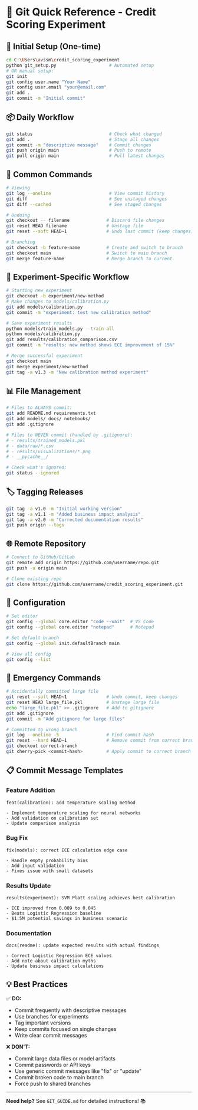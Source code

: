 # 🎯 Git Quick Reference - Credit Scoring Experiment

## 🚀 Initial Setup (One-time)
```bash
cd C:\Users\avssm\credit_scoring_experiment
python git_setup.py                    # Automated setup
# OR manual setup:
git init
git config user.name "Your Name"
git config user.email "your@email.com"
git add .
git commit -m "Initial commit"
```

## 📦 Daily Workflow
```bash
git status                             # Check what changed
git add .                              # Stage all changes
git commit -m "descriptive message"    # Commit changes
git push origin main                   # Push to remote
git pull origin main                   # Pull latest changes
```

## 🔄 Common Commands
```bash
# Viewing
git log --oneline                      # View commit history
git diff                               # See unstaged changes
git diff --cached                      # See staged changes

# Undoing
git checkout -- filename              # Discard file changes
git reset HEAD filename               # Unstage file
git reset --soft HEAD~1               # Undo last commit (keep changes)

# Branching
git checkout -b feature-name          # Create and switch to branch
git checkout main                     # Switch to main branch
git merge feature-name                # Merge branch to current
```

## 🧪 Experiment-Specific Workflow
```bash
# Starting new experiment
git checkout -b experiment/new-method
# Make changes to models/calibration.py
git add models/calibration.py
git commit -m "experiment: test new calibration method"

# Save experiment results
python models/train_models.py --train-all
python models/calibration.py
git add results/calibration_comparison.csv
git commit -m "results: new method shows ECE improvement of 15%"

# Merge successful experiment
git checkout main
git merge experiment/new-method
git tag -a v1.3 -m "New calibration method experiment"
```

## 📊 File Management
```bash
# Files to ALWAYS commit:
git add README.md requirements.txt
git add models/ docs/ notebooks/
git add .gitignore

# Files to NEVER commit (handled by .gitignore):
# - results/trained_models.pkl
# - data/raw/*.csv
# - results/visualizations/*.png
# - __pycache__/

# Check what's ignored:
git status --ignored
```

## 🏷️ Tagging Releases
```bash
git tag -a v1.0 -m "Initial working version"
git tag -a v1.1 -m "Added business impact analysis" 
git tag -a v2.0 -m "Corrected documentation results"
git push origin --tags
```

## 🌐 Remote Repository
```bash
# Connect to GitHub/GitLab
git remote add origin https://github.com/username/repo.git
git push -u origin main

# Clone existing repo
git clone https://github.com/username/credit_scoring_experiment.git
```

## 🔧 Configuration
```bash
# Set editor
git config --global core.editor "code --wait"  # VS Code
git config --global core.editor "notepad"      # Notepad

# Set default branch
git config --global init.defaultBranch main

# View all config
git config --list
```

## 🚨 Emergency Commands
```bash
# Accidentally committed large file
git reset --soft HEAD~1               # Undo commit, keep changes
git reset HEAD large_file.pkl         # Unstage large file
echo "large_file.pkl" >> .gitignore   # Add to gitignore
git add .gitignore
git commit -m "Add gitignore for large files"

# Committed to wrong branch
git log --oneline -5                  # Find commit hash
git reset --hard HEAD~1               # Remove commit from current branch
git checkout correct-branch
git cherry-pick <commit-hash>         # Apply commit to correct branch
```

## 📋 Commit Message Templates

### Feature Addition
```
feat(calibration): add temperature scaling method

- Implement temperature scaling for neural networks
- Add validation on calibration set
- Update comparison analysis
```

### Bug Fix
```
fix(models): correct ECE calculation edge case

- Handle empty probability bins
- Add input validation
- Fixes issue with small datasets
```

### Results Update
```
results(experiment): SVM Platt scaling achieves best calibration

- ECE improved from 0.089 to 0.045
- Beats Logistic Regression baseline
- $1.5M potential savings in business scenario
```

### Documentation
```
docs(readme): update expected results with actual findings

- Correct Logistic Regression ECE values
- Add note about calibration myths
- Update business impact calculations
```

## 💡 Best Practices

✅ **DO:**
- Commit frequently with descriptive messages
- Use branches for experiments
- Tag important versions
- Keep commits focused on single changes
- Write clear commit messages

❌ **DON'T:**
- Commit large data files or model artifacts
- Commit passwords or API keys
- Use generic commit messages like "fix" or "update"
- Commit broken code to main branch
- Force push to shared branches

---

**Need help?** See `GIT_GUIDE.md` for detailed instructions! 📚